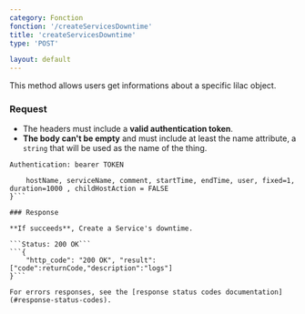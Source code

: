 ```yaml
---
category: Fonction
fonction: '/createServicesDowntime'
title: 'createServicesDowntime'
type: 'POST'

layout: default
---
```


This method allows users get informations about a specific lilac object.

### Request

* The headers must include a **valid authentication token**.
* **The body can't be empty** and must include at least the name attribute, a `string` that will be used as the name of the thing.

```Authentication: bearer TOKEN```
```{
    hostName, serviceName, comment, startTime, endTime, user, fixed=1, duration=1000 , childHostAction = FALSE
}```

### Response

**If succeeds**, Create a Service's downtime.

```Status: 200 OK```
```{
    "http_code": "200 OK", "result": ["code":returnCode,"description":"logs"]
}```

For errors responses, see the [response status codes documentation](#response-status-codes).